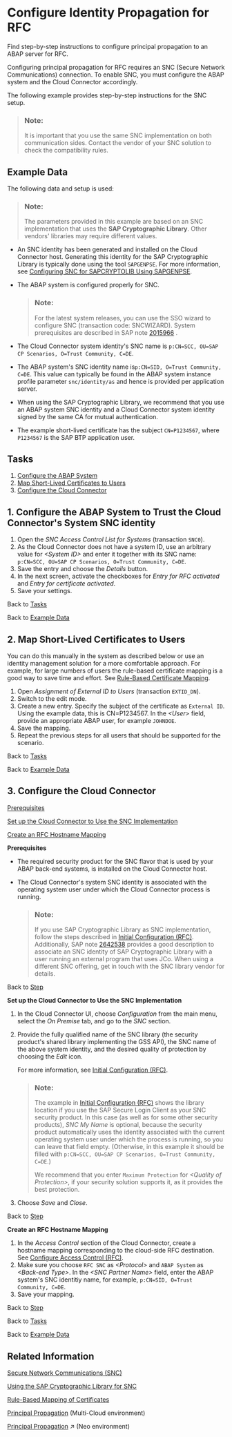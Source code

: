 <!-- loio33a2f37b0f1e4b6d869ab85c8427db1b -->

# Configure Identity Propagation for RFC

Find step-by-step instructions to configure principal propagation to an ABAP server for RFC.

Configuring principal propagation for RFC requires an SNC \(Secure Network Communications\) connection. To enable SNC, you must configure the ABAP system and the Cloud Connector accordingly.

The following example provides step-by-step instructions for the SNC setup.

> ### Note:  
> It is important that you use the same SNC implementation on both communication sides. Contact the vendor of your SNC solution to check the compatibility rules.



<a name="loio33a2f37b0f1e4b6d869ab85c8427db1b__data"/>

## Example Data

The following data and setup is used:

> ### Note:  
> The parameters provided in this example are based on an SNC implementation that uses the **SAP Cryptographic Library**. Other vendors' libraries may require different values.

-   An SNC identity has been generated and installed on the Cloud Connector host. Generating this identity for the SAP Cryptographic Library is typically done using the tool `SAPGENPSE`. For more information, see [Configuring SNC for SAPCRYPTOLIB Using SAPGENPSE](https://help.sap.com/viewer/e73bba71770e4c0ca5fb2a3c17e8e229/7.52.3/en-US/4da6e296fd801f8de10000000a15822b.html).
-   The ABAP system is configured properly for SNC.

    > ### Note:  
    > For the latest system releases, you can use the SSO wizard to configure SNC \(transaction code: SNCWIZARD\). System prerequisites are described in SAP note [2015966](https://me.sap.com/notes/2015966) .

-   The Cloud Connector system identity's SNC name is `p:CN=SCC, OU=SAP CP Scenarios, O=Trust Community, C=DE`.
-   The ABAP system's SNC identity name is`p:CN=SID, O=Trust Community, C=DE`. This value can typically be found in the ABAP system instance profile parameter `snc/identity/as` and hence is provided per application server.
-   When using the SAP Cryptographic Library, we recommend that you use an ABAP system SNC identity and a Cloud Connector system identity signed by the same CA for mutual authentication.
-   The example short-lived certificate has the subject `CN=P1234567`, where `P1234567` is the SAP BTP application user.



<a name="loio33a2f37b0f1e4b6d869ab85c8427db1b__tasks"/>

## Tasks

1.  [Configure the ABAP System](configure-identity-propagation-for-rfc-33a2f37.md#loio33a2f37b0f1e4b6d869ab85c8427db1b__config_abap)
2.  [Map Short-Lived Certificates to Users](configure-identity-propagation-for-rfc-33a2f37.md#loio33a2f37b0f1e4b6d869ab85c8427db1b__map)
3.  [Configure the Cloud Connector](configure-identity-propagation-for-rfc-33a2f37.md#loio33a2f37b0f1e4b6d869ab85c8427db1b__config_scc)



<a name="loio33a2f37b0f1e4b6d869ab85c8427db1b__config_abap"/>

## 1. Configure the ABAP System to Trust the Cloud Connector's System SNC identity

1.  Open the *SNC Access Control List for Systems* \(transaction `SNC0`\).
2.  As the Cloud Connector does not have a system ID, use an arbitrary value for *<System ID\>* and enter it together with its SNC name: `p:CN=SCC, OU=SAP CP Scenarios, O=Trust Community, C=DE`.
3.  Save the entry and choose the *Details* button.
4.  In the next screen, activate the checkboxes for *Entry for RFC activated* and *Entry for certificate activated*.
5.  Save your settings.

Back to [Tasks](configure-identity-propagation-for-rfc-33a2f37.md#loio33a2f37b0f1e4b6d869ab85c8427db1b__tasks)

Back to [Example Data](configure-identity-propagation-for-rfc-33a2f37.md#loio33a2f37b0f1e4b6d869ab85c8427db1b__data)



<a name="loio33a2f37b0f1e4b6d869ab85c8427db1b__map"/>

## 2. Map Short-Lived Certificates to Users

You can do this manually in the system as described below or use an identity management solution for a more comfortable approach. For example, for large numbers of users the rule-based certificate mapping is a good way to save time and effort. See [Rule-Based Certificate Mapping](http://help.sap.com/saphelp_nw73ehp1/helpdata/en/c8/30fd902dc8473b9e59db1576cc784b/frameset.htm).

1.  Open *Assignment of External ID to Users* \(transaction `EXTID_DN`\).
2.  Switch to the edit mode.
3.  Create a new entry. Specify the subject of the certificate as `External ID`. Using the example data, this is CN=P1234567. In the *<User\>* field, provide an appropriate ABAP user, for example `JOHNDOE`.
4.  Save the mapping.
5.  Repeat the previous steps for all users that should be supported for the scenario.

Back to [Tasks](configure-identity-propagation-for-rfc-33a2f37.md#loio33a2f37b0f1e4b6d869ab85c8427db1b__tasks)

Back to [Example Data](configure-identity-propagation-for-rfc-33a2f37.md#loio33a2f37b0f1e4b6d869ab85c8427db1b__data)



<a name="loio33a2f37b0f1e4b6d869ab85c8427db1b__config_scc"/>

## 3. Configure the Cloud Connector

[Prerequisites](configure-identity-propagation-for-rfc-33a2f37.md#loio33a2f37b0f1e4b6d869ab85c8427db1b__prereq)

[Set up the Cloud Connector to Use the SNC Implementation](configure-identity-propagation-for-rfc-33a2f37.md#loio33a2f37b0f1e4b6d869ab85c8427db1b__setup)

[Create an RFC Hostname Mapping](configure-identity-propagation-for-rfc-33a2f37.md#loio33a2f37b0f1e4b6d869ab85c8427db1b__create)

**Prerequisites**

-   The required security product for the SNC flavor that is used by your ABAP back-end systems, is installed on the Cloud Connector host.
-   The Cloud Connector's system SNC identity is associated with the operating system user under which the Cloud Connector process is running.

    > ### Note:  
    > If you use SAP Cryptographic Library as SNC implementation, follow the steps described in [Initial Configuration \(RFC\)](initial-configuration-rfc-f09eefe.md). Additionally, SAP note [2642538](https://me.sap.com/notes/2642538) provides a good description to associate an SNC identity of SAP Cryptographic Library with a user running an external program that uses JCo. When using a different SNC offering, get in touch with the SNC library vendor for details.


Back to [Step](configure-identity-propagation-for-rfc-33a2f37.md#loio33a2f37b0f1e4b6d869ab85c8427db1b__config_scc)

**Set up the Cloud Connector to Use the SNC Implementation**

1.  In the Cloud Connector UI, choose *Configuration* from the main menu, select the *On Premise* tab, and go to the *SNC* section.
2.  Provide the fully qualified name of the SNC library \(the security product's shared library implementing the GSS API\), the SNC name of the above system identity, and the desired quality of protection by choosing the *Edit* icon.

    For more information, see [Initial Configuration \(RFC\)](initial-configuration-rfc-f09eefe.md).

    > ### Note:  
    > The example in [Initial Configuration \(RFC\)](initial-configuration-rfc-f09eefe.md) shows the library location if you use the SAP Secure Login Client as your SNC security product. In this case \(as well as for some other security products\), *SNC My Name* is optional, because the security product automatically uses the identity associated with the current operating system user under which the process is running, so you can leave that field empty. \(Otherwise, in this example it should be filled with `p:CN=SCC, OU=SAP CP Scenarios, O=Trust Community, C=DE`.\)
    > 
    > We recommend that you enter `Maximum Protection` for *<Quality of Protection\>*, if your security solution supports it, as it provides the best protection.

3.  Choose *Save* and *Close*.

Back to [Step](configure-identity-propagation-for-rfc-33a2f37.md#loio33a2f37b0f1e4b6d869ab85c8427db1b__config_scc)

**Create an RFC Hostname Mapping**

1.  In the *Access Control* section of the Cloud Connector, create a hostname mapping corresponding to the cloud-side RFC destination. See [Configure Access Control \(RFC\)](configure-access-control-rfc-ca58689.md).
2.  Make sure you choose `RFC SNC` as *<Protocol\>* and `ABAP System` as *<Back-end Type\>*. In the *<SNC Partner Name\>* field, enter the ABAP system's SNC identitiy name, for example, `p:CN=SID, O=Trust Community, C=DE`.
3.  Save your mapping.

Back to [Step](configure-identity-propagation-for-rfc-33a2f37.md#loio33a2f37b0f1e4b6d869ab85c8427db1b__config_scc)

Back to [Tasks](configure-identity-propagation-for-rfc-33a2f37.md#loio33a2f37b0f1e4b6d869ab85c8427db1b__tasks)

Back to [Example Data](configure-identity-propagation-for-rfc-33a2f37.md#loio33a2f37b0f1e4b6d869ab85c8427db1b__data)



<a name="loio33a2f37b0f1e4b6d869ab85c8427db1b__section_pb3_nwx_jgb"/>

## Related Information

[Secure Network Communications \(SNC\)](https://help.sap.com/viewer/e73bba71770e4c0ca5fb2a3c17e8e229/7.52.3/en-US/e656f466e99a11d1a5b00000e835363f.html)

[Using the SAP Cryptographic Library for SNC](https://help.sap.com/viewer/e73bba71770e4c0ca5fb2a3c17e8e229/7.52.3/en-US/32431c3aadda4f25e10000000a11402f.html)

[Rule-Based Mapping of Certificates](rule-based-mapping-of-certificates-4f8540f.md)

[Principal Propagation](principal-propagation-e2cbb48.md) \(Multi-Cloud environment\)

[Principal Propagation](https://help.sap.com/viewer/b865ed651e414196b39f8922db2122c7/Cloud/en-US/d4d3e1e9b2dd44318b49a4812cd51383.html "Forward the identity of cloud users to an on-premise system to enable single sign-on (Neo environment).") :arrow_upper_right: \(Neo environment\)

